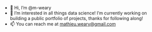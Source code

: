 - 👋 Hi, I’m @m-weary
- 🌱 I’m interested in all things data science! I’m currently working on building a public portfolio of projects, thanks for following along!
- 📫 You can reach me at mathieu.weary@gmail.com 

<!---
m-weary/m-weary is a ✨ special ✨ repository because its `README.md` (this file) appears on your GitHub profile.
You can click the Preview link to take a look at your changes.
--->
